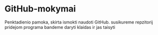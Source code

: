 # GitHub-mokymai
Penktadienio pamoka, skirta ismokti naudoti GitHub.
susikureme repzitorij
pridejom programa
bandeme daryti klaidas ir jas taisyti
